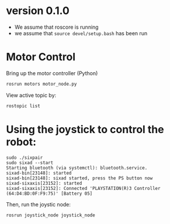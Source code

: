 # version 0.1.0
* We assume that roscore is running
* we assume that `source devel/setup.bash` has been run

# Motor Control

Bring up the motor controller (Python)

```bash
rosrun motors motor_node.py
```

View active topic by:

```bash
rostopic list
```

# Using the joystick to control the robot:

```
sudo ./sixpair
sudo sixad --start
Starting bluetooth (via systemctl): bluetooth.service.
sixad-bin[23148]: started
sixad-bin[23148]: sixad started, press the PS button now
sixad-sixaxis[23152]: started
sixad-sixaxis[23152]: Connected 'PLAYSTATION(R)3 Controller (64:D4:BD:0F:F9:75)' [Battery 05]
```

Then, run the joystic node:

```bash
rosrun joystick_node joystick_node
```


